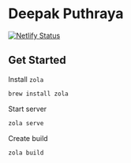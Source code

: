 # Deepak Puthraya

[![Netlify Status](https://api.netlify.com/api/v1/badges/aa90b84d-d2ef-4db3-a896-f5491033d75b/deploy-status)](https://app.netlify.com/sites/deepakputhraya/deploys)

## Get Started

Install `zola`

```bash
brew install zola
```

Start server

```bash
zola serve
```

Create build

```bash
zola build
```
